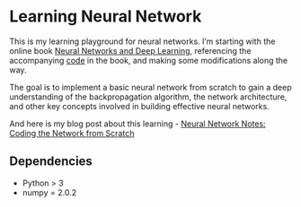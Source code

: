 # Learning Neural Network
This is my learning playground for neural networks. I’m starting with the online book [Neural Networks and Deep Learning](http://neuralnetworksanddeeplearning.com/), referencing the accompanying [code](https://github.com/mnielsen/neural-networks-and-deep-learning) in the book, and making some modifications along the way.

The goal is to implement a basic neural network from scratch to gain a deep understanding of the backpropagation algorithm, the network architecture, and other key concepts involved in building effective neural networks.

And here is my blog post about this learning - [Neural Network Notes: Coding the Network from Scratch](https://wayne82.github.io/neural-network/2025/06/01/Neural-Network-Notes-Coding-the-Network-from-Scratch.html)

## Dependencies
* Python > 3
* numpy = 2.0.2
